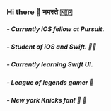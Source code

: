 ### Hi there 👋 नमस्ते 🇳🇵

##### - Currently iOS fellow at Pursuit.
##### - Student of iOS and Swift. 👨‍💻
##### - Currently learning Swift UI.
##### - League of legends gamer 👾
##### - New york Knicks fan! 🏀 🗽
